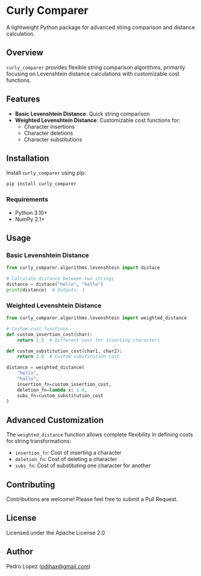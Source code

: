 # Curly Comparer

A lightweight Python package for advanced string comparison and distance calculation.

## Overview

`curly_comparer` provides flexible string comparison algorithms, primarily focusing on Levenshtein distance calculations with customizable cost functions.

## Features

- **Basic Levenshtein Distance**: Quick string comparison
- **Weighted Levenshtein Distance**: Customizable cost functions for:
  - Character insertions
  - Character deletions
  - Character substitutions

## Installation

Install `curly_comparer` using pip:

```bash
pip install curly_comparer
```

### Requirements

- Python 3.10+
- NumPy 2.1+

## Usage

### Basic Levenshtein Distance

```python
from curly_comparer.algorithms.levenshtein import distace

# Calculate distance between two strings
distance = distace("hello", "hallo")
print(distance)  # Outputs: 1
```

### Weighted Levenshtein Distance

```python
from curly_comparer.algorithms.levenshtein import weighted_distance

# Custom cost functions
def custom_insertion_cost(char):
    return 1.5  # Different cost for inserting characters

def custom_substitution_cost(char1, char2):
    return 2.0  # Custom substitution cost

distance = weighted_distance(
    "hello", 
    "hallo", 
    insertion_fn=custom_insertion_cost,
    deletion_fn=lambda x: 1.0,
    subs_fn=custom_substitution_cost
)
```

## Advanced Customization

The `weighted_distance` function allows complete flexibility in defining costs for string transformations:

- `insertion_fn`: Cost of inserting a character
- `deletion_fn`: Cost of deleting a character
- `subs_fn`: Cost of substituting one character for another

## Contributing

Contributions are welcome! Please feel free to submit a Pull Request.

## License

Licensed under the Apache License 2.0

## Author

Pedro Lopez (pdihax@gmail.com)
